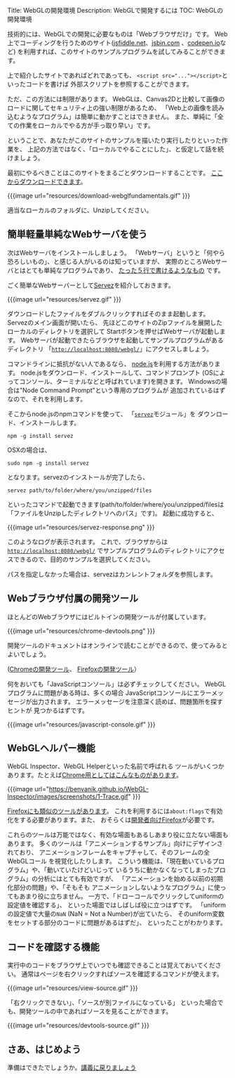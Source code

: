 Title: WebGLの開発環境
Description: WebGLで開発するには
TOC: WebGLの開発環境


技術的には、WebGLでの開発に必要なものは「Webブラウザだけ」です。
Web上でコーディングを行うためのサイト([jsfiddle.net](https://jsfiddle.net/greggman/8djzyjL3/)、[jsbin.com](http://jsbin.com)
、[codepen.io](http://codepen.io/greggman/pen/YGQjVV)など)
を利用すれば、このサイトのサンプルプログラムを試してみることができます。

上で紹介したサイトであればどれであっても、
`<script src="..."></script>`といったコードを書けば
外部スクリプトを参照することができます。

ただ、この方法には制限があります。
WebGLは、Canvas2Dと比較して画像のロードに関してセキュリティ上の強い制限があるため、
「Web上の画像を読み込むようなプログラム」は簡単に動かすことはできません。
また、単純に「全ての作業をローカルでやる方が手っ取り早い」です。

ということで、あなたがこのサイトのサンプルを描いたり実行したりといった作業を、
上記の方法ではなく、「ローカルでやることにした」、と仮定して話を続けましょう。

最初にやるべきことはこのサイトをまるごとダウンロードすることです。
[ここからダウンロードできます](https://github.com/gfxfundamentals/webgl-fundamentals/)。

{{{image url="resources/download-webglfundamentals.gif" }}}

適当なローカルのフォルダに、Unzipしてください。

## 簡単軽量単純なWebサーバを使う

次はWebサーバをインストールしましょう。
「Webサーバ」というと「何やら恐ろしいもの」、と感じる人がいるのは知っていますが、
実際のところWebサーバとはとても単純なプログラムであり、
[たった５行で書けるようなもの](http://games.greggman.com/game/saving-and-loading-files-in-a-web-page/)
です。

ごく簡単なWebサーバーとして[Servez](https://greggman.github.io/servez/)を紹介しておきます。

{{{image url="resources/servez.gif" }}}

ダウンロードしたファイルをダブルクリックすればそのまま起動します。
Servezのメイン画面が開いたら、
先ほどこのサイトのZipファイルを展開したローカルのディレクトリを選択して
Startボタンを押せばWebサーバが起動します。
Webサーバが起動できたらブラウザを起動してサンプルプログラムがあるディレクトリ
「[`http://localhost:8080/webgl/`](http://localhost:8080/webgl/)」にアクセスしましょう。

コマンドラインに抵抗がない人であるなら、
[node.js](https://nodejs.org)を利用する方法があります。
node.jsをダウンロード、インストールして、コマンドプロンプト
(OSによってコンソール、ターミナルなどと呼ばれています)を開きます。
Windowsの場合は"Node Command Prompt"という専用のプログラムが
追加されているはずなので、それを利用します。

そこからnode.jsのnpmコマンドを使って、
「[`servez`](https://github.com/greggman/servez-cli)モジュール」を
ダウンロード、インストールします。

    npm -g install servez

OSXの場合は、

    sudo npm -g install servez

となります。servezのインストールが完了したら、

    servez path/to/folder/where/you/unzipped/files

といったコマンドで起動できます(path/to/folder/where/you/unzipped/filesは
「ファイルをUnzipしたディレクトリへのパス」です)。
起動に成功すると、

{{{image url="resources/servez-response.png" }}}

このようなログが表示されます。
これで、ブラウザからは[`http://localhost:8080/webgl/`](http://localhost:8080/webgl/)
でサンプルプログラムのディレクトリにアクセスできるので、目的のサンプルを選択してください。

パスを指定しなかった場合は、servezはカンレントフォルダを参照します。

## Webブラウザ付属の開発ツール

ほとんどのWebブラウザにはビルトインの開発ツールが付属しています。

{{{image url="resources/chrome-devtools.png" }}}

開発ツールのドキュメントはオンラインで読むことができるので、使ってみるとよいでしょう。

([Chromeの開発ツール](https://developers.google.com/web/tools/chrome-devtools/)、
[Firefoxの開発ツール](https://developer.mozilla.org/en-US/docs/Tools)）

何をおいても「JavaScriptコンソール」は必ずチェックしてください。
WebGLプログラムに問題がある時は、多くの場合
JavaScriptコンソールにエラーメッセージが出力されます。
エラーメッセージを注意深く読めば、問題箇所を探すヒントが
見つかるはずです。

{{{image url="resources/javascript-console.gif" }}}

## WebGLヘルパー機能

WebGL Inspector、WebGL Helperといった名前で呼ばれる
ツールがいくつかあります。たとえば[Chrome用としてはこんなものがあります](https://benvanik.github.io/WebGL-Inspector/)。

{{{image url="https://benvanik.github.io/WebGL-Inspector/images/screenshots/1-Trace.gif" }}}

[Firefoxにも類似のツールがあります](https://hacks.mozilla.org/2014/03/introducing-the-canvas-debugger-in-firefox-developer-tools/)。
これを利用するには`about:flags`で有効化をする必要があります。また、
おそらくは[開発者向けFirefox](https://www.mozilla.org/en-US/firefox/developer/)が必要です。

これらのツールは万能ではなく、有効な場面もあるしあまり役に立たない場面もあります。
多くのツールは「アニメーションするサンプル」向けにデザインされており、
アニメーションフレームをキャプチャして、そのフレームの全WebGLコール
を視覚化したりします。
こういう機能は、「現在動いているプログラム」や、「動いていたけどいじって
いるうちに動かなくなってしまったプログラム」の分析にはとても有効ですが、
「アニメーションを始める以前の初期化部分の問題」や、「そもそも
アニメーションしないようなプログラム」に使ってもあまり役に立ちません。
一方で、「ドローコールでクリックしてuniformの設定値を確認する」、
といった場面ではしばしば役に立つはずです。
「uniformの設定値で大量の`NaN` (NaN = Not a Number)が出ていたら、
そのuniform変数をセットする部分のコードに問題があるはずだ」、
といったことがわかります。

## コードを確認する機能

実行中のコードをブラウザ上でいつでも確認できることは覚えておいてください。
通常はページを右クリックすればソースを確認するコマンドが使えます。

{{{image url="resources/view-source.gif" }}}

「右クリックできない」、「ソースが別ファイルになっている」
といった場合でも、開発ツールの中であればソースを見ることができます。

{{{image url="resources/devtools-source.gif" }}}

## さあ、はじめよう

準備はできたでしょうか。[講義に戻りましょう](index.html)
